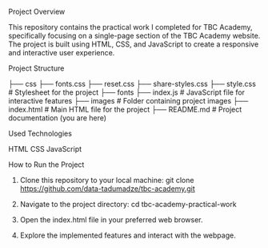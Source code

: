 Project Overview

This repository contains the practical work I completed for TBC Academy, specifically focusing on a single-page section of the TBC Academy website. The project is built using HTML, CSS, and JavaScript to create a responsive and interactive user experience.

Project Structure

├── css
├── fonts.css
├── reset.css
├── share-styles.css
├── style.css # Stylesheet for the project
├── fonts
├── index.js # JavaScript file for interactive features
├── images # Folder containing project images
├── index.html # Main HTML file for the project
├── README.md # Project documentation (you are here)

Used Technologies

HTML
CSS
JavaScript

How to Run the Project

1. Clone this repository to your local machine:
   git clone https://github.com/data-tadumadze/tbc-academy.git

2. Navigate to the project directory:
   cd tbc-academy-practical-work

3. Open the index.html file in your preferred web browser.

4. Explore the implemented features and interact with the webpage.
